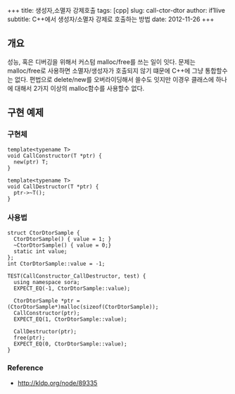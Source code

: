 +++
title: 생성자,소멸자 강제호출 
tags: [cpp]
slug: call-ctor-dtor
author: if1live
subtitle: C++에서 생성자/소멸자 강제로 호출하는 방법
date: 2012-11-26
+++

## 개요 
성능, 혹은 디버깅을 위해서 커스텀 malloc/free를 쓰는 일이 잇다. 문제는 malloc/free로 사용하면 소멸자/생성자가 호출되지 않기 떄문에 C++에 그냥 통합할수는 없다. 편법으로 delete/new를 오버라이딩해서 쓸수도 잇지만 이경우 클래스에 하나에 대해서 2가지 이상의 malloc함수를 사용할수 없다. 

##  구현 예제 ##
### 구현체 ###
```
template<typename T>
void CallConstructor(T *ptr) {
  new(ptr) T;
}

template<typename T>
void CallDestructor(T *ptr) {
  ptr->~T();
}
```

### 사용법 ###
```
struct CtorDtorSample {
  CtorDtorSample() { value = 1; }
  ~CtorDtorSample() { value = 0;}
  static int value;
};
int CtorDtorSample::value = -1;

TEST(CallConstructor_CallDestructor, test) {
  using namespace sora;
  EXPECT_EQ(-1, CtorDtorSample::value);

  CtorDtorSample *ptr = (CtorDtorSample*)malloc(sizeof(CtorDtorSample));
  CallConstructor(ptr);
  EXPECT_EQ(1, CtorDtorSample::value);

  CallDestructor(ptr);
  free(ptr);
  EXPECT_EQ(0, CtorDtorSample::value);
}
```

### Reference

 * http://kldp.org/node/89335
